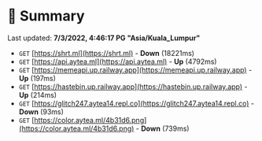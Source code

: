 # 📖 Summary
Last updated: **7/3/2022, 4:46:17 PG "Asia/Kuala_Lumpur"**

- `GET` [https://shrt.ml](https://shrt.ml) - **Down** (18221ms)
- `GET` [https://api.aytea.ml](https://api.aytea.ml) - **Up** (4792ms)
- `GET` [https://memeapi.up.railway.app](https://memeapi.up.railway.app) - **Up** (197ms)
- `GET` [https://hastebin.up.railway.app](https://hastebin.up.railway.app) - **Up** (214ms)
- `GET` [https://glitch247.aytea14.repl.co](https://glitch247.aytea14.repl.co) - **Down** (93ms)
- `GET` [https://color.aytea.ml/4b31d6.png](https://color.aytea.ml/4b31d6.png) - **Down** (739ms)
